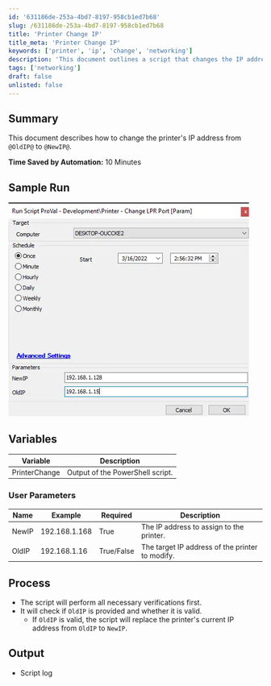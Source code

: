```yaml
---
id: '631186de-253a-4bd7-8197-958cb1ed7b68'
slug: /631186de-253a-4bd7-8197-958cb1ed7b68
title: 'Printer Change IP'
title_meta: 'Printer Change IP'
keywords: ['printer', 'ip', 'change', 'networking']
description: 'This document outlines a script that changes the IP address of a printer from an old IP address to a new one, detailing the process, variables, and user parameters involved in the operation.'
tags: ['networking']
draft: false
unlisted: false
---
```


## Summary

This document describes how to change the printer's IP address from `@OldIP@` to `@NewIP@`.

**Time Saved by Automation:** 10 Minutes

## Sample Run

![Sample Run](../../../static/img/docs/631186de-253a-4bd7-8197-958cb1ed7b68/image_1.webp)

## Variables

| Variable      | Description                          |
|---------------|--------------------------------------|
| PrinterChange | Output of the PowerShell script.     |

### User Parameters

| Name   | Example        | Required     | Description                              |
|--------|----------------|--------------|------------------------------------------|
| NewIP  | 192.168.1.168  | True         | The IP address to assign to the printer.|
| OldIP  | 192.168.1.16   | True/False   | The target IP address of the printer to modify. |

## Process

- The script will perform all necessary verifications first.
- It will check if `OldIP` is provided and whether it is valid.
  - If `OldIP` is valid, the script will replace the printer's current IP address from `OldIP` to `NewIP`.

## Output

- Script log
